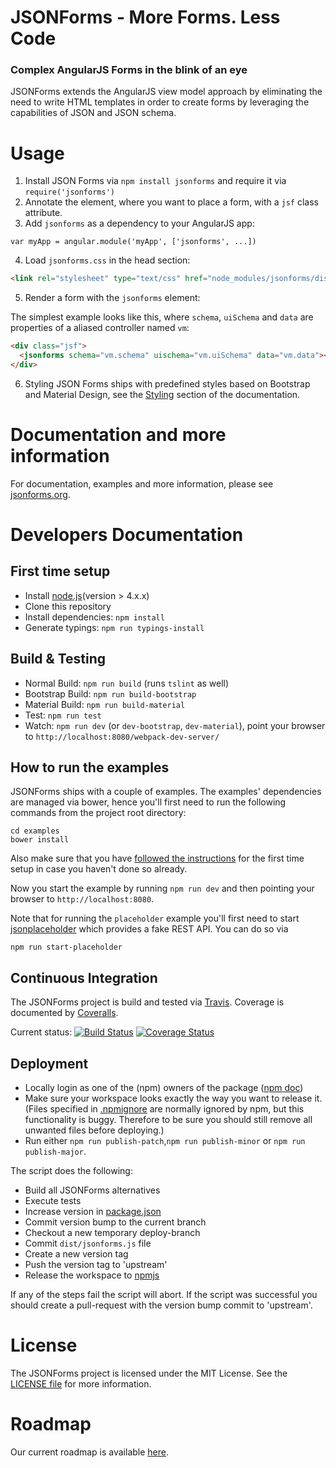 # JSONForms - More Forms. Less Code
### Complex AngularJS Forms in the blink of an eye

JSONForms extends the AngularJS view model approach by eliminating the need to write HTML templates in order to
create forms by leveraging the capabilities of JSON and JSON schema.

# Usage
1. Install JSON Forms via `npm install jsonforms` and require it via `require('jsonforms')`
2. Annotate the element, where you want to place a form, with a `jsf` class attribute.
3. Add `jsonforms` as a dependency to your AngularJS app:
  
  ```
  var myApp = angular.module('myApp', ['jsonforms', ...])
  ```
4. Load `jsonforms.css` in the head section:
  
  ```html 
  <link rel="stylesheet" type="text/css" href="node_modules/jsonforms/dist/jsonforms.css">
  ```
5. Render a form with the `jsonforms` element:
  
  The simplest example looks like this, where `schema`, `uiSchema` and `data` are 
  properties of a aliased controller named `vm`:
  
  ```html 
  <div class="jsf">
    <jsonforms schema="vm.schema" uischema="vm.uiSchema" data="vm.data"></jsonforms>
  </div>
  ```
6. Styling
JSON Forms ships with predefined styles based on Bootstrap and Material Design, see the [Styling](http://jsonforms-beta.de/#/docs/styling) section of the documentation.
    
# Documentation and more information
For documentation, examples and more information, please see [jsonforms.org](http://github.eclipsesource.com/jsonforms/).

# Developers Documentation

## First time setup
* Install [node.js](https://nodejs.org/)(version > 4.x.x)
* Clone this repository
* Install dependencies: `npm install`
* Generate typings: `npm run typings-install`

## Build & Testing
* Normal Build: `npm run build` (runs `tslint` as well)
* Bootstrap Build: `npm run build-bootstrap`
* Material Build: `npm run build-material`
* Test: `npm run test`
* Watch: `npm run dev` (or `dev-bootstrap`, `dev-material`), point your browser to `http://localhost:8080/webpack-dev-server/`

## How to run the examples 
JSONForms ships with a couple of examples. The examples' dependencies are managed
via bower, hence you'll first need to run the following commands from
the project root directory:

```
cd examples
bower install
```

Also make sure that you have [followed the instructions](https://github.com/eclipsesource/jsonforms#first-time-setup) for the first time setup in case you haven't done so already.
 
Now you start the example by running `npm run dev` and then pointing 
your browser to `http://localhost:8080`.

Note that for running the `placeholder` example you'll first need to start
[jsonplaceholder](https://jsonplaceholder.typicode.com/) which provides 
a fake REST API. You can do so via

```
npm run start-placeholder
```

## Continuous Integration
The JSONForms project is build and tested via [Travis](https://travis-ci.org/). Coverage is documented by [Coveralls](https://coveralls.io).

Current status: [![Build Status](https://travis-ci.org/eclipsesource/jsonforms.svg?branch=master)](https://travis-ci.org/eclipsesource/jsonforms) [![Coverage Status](https://coveralls.io/repos/eclipsesource/jsonforms/badge.svg?branch=master&service=github)](https://coveralls.io/github/eclipsesource/jsonforms?branch=master)

## Deployment
 * Locally login as one of the (npm) owners of the package ([npm doc](https://docs.npmjs.com/cli/adduser))
 * Make sure your workspace looks exactly the way you want to release it. (Files specified in [.npmignore](https://github.com/eclipsesource/jsonforms/blob/master/.npmignore) are normally ignored by npm, but this functionality is buggy. Therefore to be sure you should still remove all unwanted files before deploying.)
 * Run either ```npm run publish-patch```,```npm run publish-minor``` or ```npm run publish-major```.

The script does the following:
* Build all JSONForms alternatives
* Execute tests
* Increase version in [package.json](https://github.com/eclipsesource/jsonforms/blob/master/package.json)
* Commit version bump to the current branch
* Checkout a new temporary deploy-branch
* Commit ```dist/jsonforms.js``` file
* Create a new version tag
* Push the version tag to 'upstream'
* Release the workspace to [npmjs](https://www.npmjs.com/)

If any of the steps fail the script will abort. If the script was successful you should create a pull-request with the version bump commit to 'upstream'.

# License
The JSONForms project is licensed under the MIT License. See the [LICENSE file](https://github.com/eclipsesource/jsonforms/blob/master/LICENSE) for more information.

# Roadmap
Our current roadmap is available [here](https://github.com/eclipsesource/jsonforms/blob/master/ROADMAP.md).

